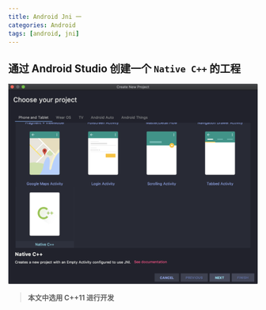 ```yaml
---
title: Android Jni 一
categories: Android
tags: [android, jni]
---
```


## 通过 Android Studio 创建一个 `Native C++` 的工程

![](https://raw.githubusercontent.com/Davidxiaoshuo/blog_source/master/resources/images/android_studio_native_cplus_screenshot.png)

> **本文中选用 C++11 进行开发**
